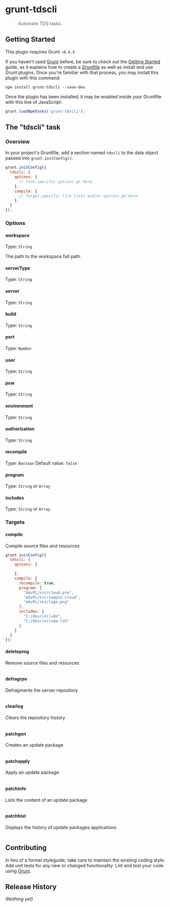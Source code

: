 # grunt-tdscli

> Automate TDS tasks.

## Getting Started
This plugin requires Grunt `~0.4.5`

If you haven't used [Grunt](http://gruntjs.com/) before, be sure to check out the [Getting Started](http://gruntjs.com/getting-started) guide, as it explains how to create a [Gruntfile](http://gruntjs.com/sample-gruntfile) as well as install and use Grunt plugins. Once you're familiar with that process, you may install this plugin with this command:

```shell
npm install grunt-tdscli --save-dev
```

Once the plugin has been installed, it may be enabled inside your Gruntfile with this line of JavaScript:

```js
grunt.loadNpmTasks('grunt-tdscli');
```

## The "tdscli" task

### Overview
In your project's Gruntfile, add a section named `tdscli` to the data object passed into `grunt.initConfig()`.

```js
grunt.initConfig({
  tdscli: {
    options: {
      // Task-specific options go here.
    },
    compile: {
      // Target-specific file lists and/or options go here.
    }
  }
});
```

### Options

#### workspace
Type: `String` 
<!---
Default value: `',  '`
-->

The path to the workspace full path.

#### serverType
Type: `String`
<!--Default value: `'AdvPL'`-->

#### server
Type: `String`

#### build
Type: `String`

#### port
Type: `Number`

#### user
Type: `String`

#### psw
Type: `String`

#### environment
Type: `String`

#### authorization
Type: `String`

#### recompile
Type: `Boolean`
Default value: `false`

#### program
Type: `String` or `Array` 

#### includes
Type: `String` or `Array`


### Targets

#### compile
Compile source files and resources

```js
grunt.initConfig({
  tdscli: {
    options: {

    },
    compile: {
      recompile: true,
      program: [
        "AdvPL/src/cloud.prw",
        "AdvPL/src/sample.cloud",
        "AdvPL/res/logo.png"
      ],
      includes: [
        "C:/dev/include",
        "C:/dev/include-lib"
      ]
    }
  }
});
```

#### deleteprog
Remove source files and resources
```js
```

#### defragrpo
Defragments the server repository
```js
```

#### clearlog
Clears the repository history
```js
```

#### patchgen
Creates an update package
```js
```

#### patchapply
Apply an update package
```js
```

#### patchinfo
Lists the content of an update package
```js
```

#### patchhist
Displays the history of update packages applications
```js
```


## Contributing
In lieu of a formal styleguide, take care to maintain the existing coding style. Add unit tests for any new or changed functionality. Lint and test your code using [Grunt](http://gruntjs.com/).


## Release History
_(Nothing yet)_
